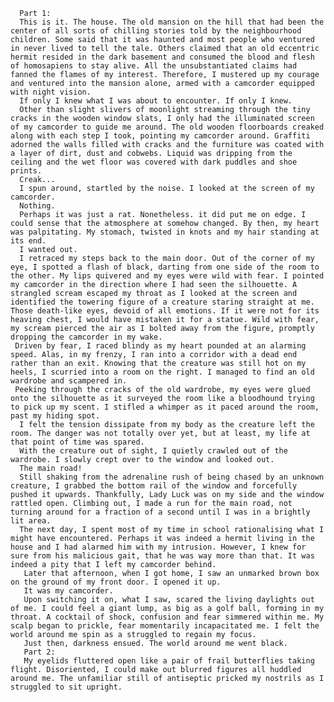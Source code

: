       Part 1:
      This is it. The house. The old mansion on the hill that had been the center of all sorts of chilling stories told by the neighbourhood children. Some said that it was haunted and most people who ventured in never lived to tell the tale. Others claimed that an old eccentric hermit resided in the dark basement and consumed the blood and flesh of homosapiens to stay alive. All the unsubstantiated claims had fanned the flames of my interest. Therefore, I mustered up my courage and ventured into the mansion alone, armed with a camcorder equipped with night vision.
      If only I knew what I was about to encounter. If only I knew.
      Other than slight slivers of moonlight streaming through the tiny cracks in the wooden window slats, I only had the illuminated screen of my camcorder to guide me around. The old wooden floorboards creaked along with each step I took, pointing my camcorder around. Graffiti adorned the walls filled with cracks and the furniture was coated with a layer of dirt, dust and cobwebs. Liquid was dripping from the ceiling and the wet floor was covered with dark puddles and shoe prints.
      Creak...
      I spun around, startled by the noise. I looked at the screen of my camcorder.
      Nothing.
      Perhaps it was just a rat. Nonetheless. it did put me on edge. I could sense that the atmosphere at somehow changed. By then, my heart was palpitating. My stomach, twisted in knots and my hair standing at its end.
      I wanted out.
      I retraced my steps back to the main door. Out of the corner of my eye, I spotted a flash of black, darting from one side of the room to the other. My lips quivered and my eyes were wild with fear. I pointed my camcorder in the direction where I had seen the silhouette. A strangled scream escaped my throat as I looked at the screen and identified the towering figure of a creature staring straight at me. Those death-like eyes, devoid of all emotions. If it were not for its heaving chest, I would have mistaken it for a statue. Wild with fear, my scream pierced the air as I bolted away from the figure, promptly dropping the camcorder in my wake.
     Driven by fear, I raced blindy as my heart pounded at an alarming speed. Alas, in my frenzy, I ran into a corridor with a dead end rather than an exit. Knowing that the creature was still hot on my heels, I scurried into a room on the right. I managed to find an old wardrobe and scampered in.
     Peeking through the cracks of the old wardrobe, my eyes were glued onto the silhouette as it surveyed the room like a bloodhound trying to pick up my scent. I stifled a whimper as it paced around the room, past my hiding spot.
      I felt the tension dissipate from my body as the creature left the room. The danger was not totally over yet, but at least, my life at that point of time was spared.
      With the creature out of sight, I quietly crawled out of the wardrobe. I slowly crept over to the window and looked out.
      The main road!
      Still shaking from the adrenaline rush of being chased by an unknown creature, I grabbed the bottom rail of the window and forcefully pushed it upwards. Thankfully, Lady Luck was on my side and the window rattled open. Climbing out, I made a run for the main road, not turning around for a fraction of a second until I was in a brightly lit area.
      The next day, I spent most of my time in school rationalising what I might have encountered. Perhaps it was indeed a hermit living in the house and I had alarmed him with my intrusion. However, I knew for sure from his malicious gait, that he was way more than that. It was indeed a pity that I left my camcorder behind.
       Later that afternoon, when I got home, I saw an unmarked brown box on the ground of my front door. I opened it up.
       It was my camcorder.
       Upon switching it on, what I saw, scared the living daylights out of me. I could feel a giant lump, as big as a golf ball, forming in my throat. A cocktail of shock, confusion and fear simmered within me. My scalp began to prickle, fear momentarily incapacitated me. I felt the world around me spin as a struggled to regain my focus. 
       Just then, darkness ensued. The world around me went black.
       Part 2:
       My eyelids fluttered open like a pair of frail butterflies taking flight. Disoriented, I could make out blurred figures all huddled around me. The unfamiliar still of antiseptic pricked my nostrils as I struggled to sit upright.

      
    
